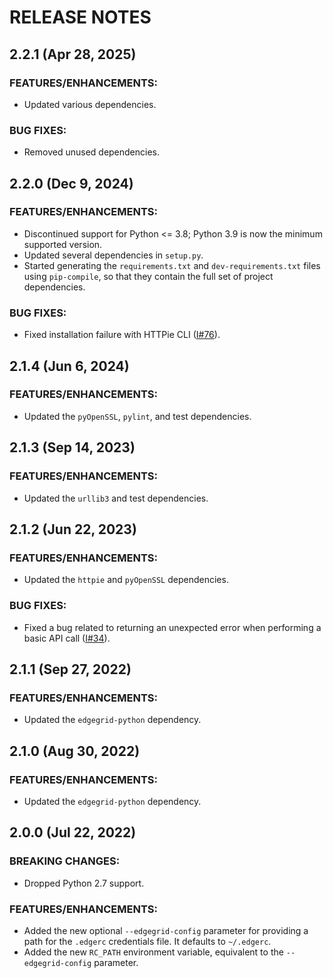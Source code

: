 # RELEASE NOTES

## 2.2.1 (Apr 28, 2025)

### FEATURES/ENHANCEMENTS:

* Updated various dependencies.

### BUG FIXES:

* Removed unused dependencies.

## 2.2.0 (Dec 9, 2024)

### FEATURES/ENHANCEMENTS:

* Discontinued support for Python <= 3.8; Python 3.9 is now the minimum supported version.
* Updated several dependencies in `setup.py`.
* Started generating the `requirements.txt` and `dev-requirements.txt` files using `pip-compile`,
  so that they contain the full set of project dependencies.

### BUG FIXES:

* Fixed installation failure with HTTPie CLI ([I#76](https://github.com/akamai/httpie-edgegrid/issues/76)).

## 2.1.4 (Jun 6, 2024)

### FEATURES/ENHANCEMENTS:

* Updated the `pyOpenSSL`, `pylint`, and test dependencies.

## 2.1.3 (Sep 14, 2023)

### FEATURES/ENHANCEMENTS:

* Updated the `urllib3` and test dependencies.

## 2.1.2 (Jun 22, 2023)

### FEATURES/ENHANCEMENTS:

* Updated the `httpie` and `pyOpenSSL` dependencies.

### BUG FIXES:

* Fixed a bug related to returning an unexpected error when performing a basic API call ([I#34](https://github.com/akamai/httpie-edgegrid/issues/34)).

## 2.1.1 (Sep 27, 2022)

### FEATURES/ENHANCEMENTS:

* Updated the `edgegrid-python` dependency.

## 2.1.0 (Aug 30, 2022)

### FEATURES/ENHANCEMENTS:

* Updated the `edgegrid-python` dependency.

## 2.0.0 (Jul 22, 2022)

### BREAKING CHANGES:

* Dropped Python 2.7 support.

### FEATURES/ENHANCEMENTS:

* Added the new optional `--edgegrid-config` parameter for providing a path for the `.edgerc` credentials file. It defaults to `~/.edgerc`.
* Added the new `RC_PATH` environment variable, equivalent to the `--edgegrid-config` parameter.

